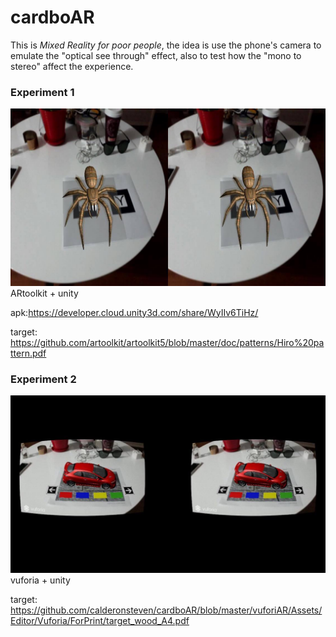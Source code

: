 # cardboAR
This is *Mixed Reality for poor people*, the idea is use the phone's camera  to emulate the "optical see through" effect, also to test how the "mono to stereo" affect the experience.

### Experiment 1

![](images/artoolkit.jpg)
ARtoolkit + unity

apk:https://developer.cloud.unity3d.com/share/WyIIv6TiHz/

target: https://github.com/artoolkit/artoolkit5/blob/master/doc/patterns/Hiro%20pattern.pdf


### Experiment 2
![](images/vuforia.jpg)
vuforia + unity

target: https://github.com/calderonsteven/cardboAR/blob/master/vuforiAR/Assets/Editor/Vuforia/ForPrint/target_wood_A4.pdf

